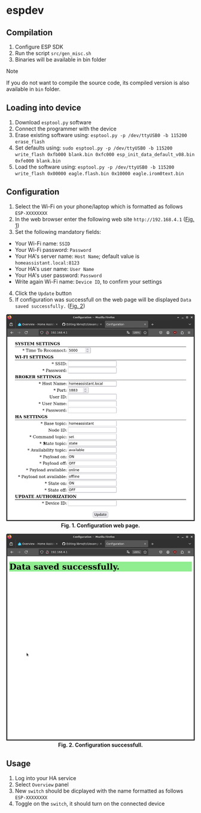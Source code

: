 # espdev

## Compilation
1. Configure ESP SDK
2. Run the script `src/gen_misc.sh`
3. Binaries will be available in bin folder
> [!NOTE]
> If you do not want to compile the source code, its compiled version is also available in `bin` folder.

## Loading into device
1. Download `esptool.py` software
2. Connect the programmer with the device
3. Erase existing software using: `esptool.py -p /dev/ttyUSB0 -b 115200 erase_flash`
4. Set defaults using: `sudo esptool.py -p /dev/ttyUSB0 -b 115200 write_flash 0xfb000 blank.bin 0xfc000 esp_init_data_default_v08.bin 0xfe000 blank.bin`
5. Load the software using: `esptool.py -p /dev/ttyUSB0 -b 115200 write_flash 0x00000 eagle.flash.bin 0x10000 eagle.irom0text.bin`

## Configuration
1. Select the Wi-Fi on your phone/laptop which is formatted as follows `ESP-XXXXXXXX`
2. In the web browser enter the following web site `http://192.168.4.1` (<a href="#fig01">Fig. 1</a>)
3. Set the following mandatory fields:
  - Your Wi-Fi name: `SSID`
  - Your Wi-Fi password: `Password`
  - Your HA's server name: `Host Name`; default value is `homeassistant.local:8123`
  - Your HA's user name: `User Name`
  - Your HA's user password: `Password`
  - Write again Wi-Fi name: `Device ID`, to confirm your settings
4. Click the `Update` button
5. If configuration was successfull on the web page will be displayed `Data saved successfully.` (<a href="#fig02">Fig. 2</a>)

<p align="center">
  <a name="fig01"> 
  <img src="doc/conf_web.png" /> </br>
  <b>Fig. 1. Configuration web page. </b>
  </a>
</p>

<p align="center">
  <a name="fig02"> 
  <img src="doc/conf_success.png" /> </br>
  <b>Fig. 2. Configuration successfull. </b>
  </a>
</p>

## Usage
1. Log into your HA service
2. Select `Overview` panel
3. New `switch` should be dicplayed with the name formatted as follows `ESP-XXXXXXXX`
4. Toggle on the `switch`, it should turn on the connected device

